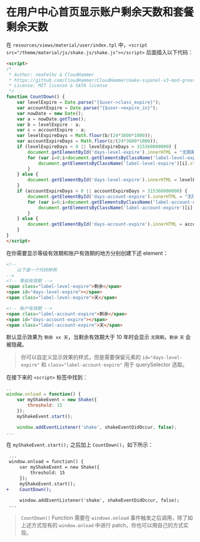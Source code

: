 # 在用户中心首页显示账户剩余天数和套餐剩余天数

在 `resources/views/material/user/index.tpl` 中，`<script src="/theme/material/js/shake.js/shake.js"></script>` 后面插入以下代码：

```html
<script>
/*
 * Author: neoFelhz & CloudHammer
 * https://github.com/CloudHammer/CloudHammer/make-sspanel-v3-mod-great-again
 * License: MIT license & SATA license
 */
function CountDown() {
    var levelExpire = Date.parse("{$user->class_expire}");
    var accountExpire = Date.parse("{$user->expire_in}");
    var nowDate = new Date();
    var a = nowDate.getTime();
    var b = levelExpire - a;
    var c = accountExpire - a;
    var levelExpireDays = Math.floor(b/(24*3600*1000));
    var accountExpireDays = Math.floor(c/(24*3600*1000));
    if (levelExpireDays < 0 || levelExpireDays > 315360000000) {
        document.getElementById('days-level-expire').innerHTML = "无限期";
        for (var i=0;i<document.getElementsByClassName('label-level-expire').length;i+=1){
            document.getElementsByClassName('label-level-expire')[i].style.display = 'none';
        }
    } else {
        document.getElementById('days-level-expire').innerHTML = levelExpireDays;
    }
    if (accountExpireDays < 0 || accountExpireDays > 315360000000) {
        document.getElementById('days-account-expire').innerHTML = "无限期";
        for (var i=0;i<document.getElementsByClassName('label-account-expire').length;i+=1){
            document.getElementsByClassName('label-account-expire')[i].style.display = 'none';
        }
    } else {
        document.getElementById('days-account-expire').innerHTML = accountExpireDays;
    }
}
</script>
```

在你需要显示等级有效期和账户有效期的地方分别创建下述 element：

```html
<!--
    以下是一个代码样例
-->
<!-- 等级有效期 -->
<span class="label-level-expire">剩余</span>
<span id="days-level-expire"></span>
<span class="label-level-expire">天</span>

<!-- 账户有效期 -->
<span class="label-account-expire">剩余</span>
<span id="days-account-expire"></span>
<span class="label-account-expire">天</span>
```

默认显示效果为 `剩余 xx 天`，当剩余有效期大于 10 年时会显示 `无限期`，`剩余` `天` 会被隐藏。

> 你可以自定义显示效果的样式，但是需要保留元素的 `id="days-level-expire"` 和 `class="label-account-expire"` 用于 querySelector 选取。

在接下来的 `<script>` 标签中找到：

```javascript
..
window.onload = function() {
    var myShakeEvent = new Shake({
        threshold: 15
    });
    myShakeEvent.start();

    window.addEventListener('shake', shakeEventDidOccur, false);
...
```

在 `myShakeEvent.start();` 之后加上 `CountDown()`，如下所示：

```diff
 ...
 window.onload = function() {
     var myShakeEvent = new Shake({
         threshold: 15
     });
     myShakeEvent.start();
+    CountDown();

     window.addEventListener('shake', shakeEventDidOccur, false);
 ...
```

> `CountDown()` Function 需要在 `windows.onload` 事件触发之后调用，除了如上述方式现有的 `window.onload` 中进行 patch，你也可以用自己的方式实现。
